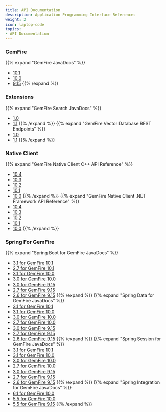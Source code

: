```yaml
---
title: API Documentation
description: Application Programming Interface References
weight: 2
icon: laptop-code
topics:
- API Documentation
---
```


### GemFire
{{% expand "GemFire JavaDocs" %}}
* [10.1](gemfire/10.1/)
* [10.0](gemfire/10.0/)
* [9.15](gemfire/9.15/)
{{% /expand %}}

### Extensions
{{% expand "GemFire Search JavaDocs" %}}
* [1.0](extensions/search/1.0/)
* [1.1](extensions/search/1.1/)
{{% /expand %}}
{{% expand "GemFire Vector Database REST Endpoints" %}}
* [1.0](https://docs.vmware.com/en/VMware-GemFire-VectorDB/1.0/gemfire-vectordb/rest_endpoints.html)
* [1.1](https://docs.vmware.com/en/VMware-GemFire-VectorDB/1.1/gemfire-vectordb/rest_endpoints.html)
{{% /expand %}}

### Native Client
{{% expand "GemFire Native Client C++ API Reference" %}}
* [10.4](native-client/cpp/10.4/hierarchy.html)
* [10.3](native-client/cpp/10.3/hierarchy.html)
* [10.2](native-client/cpp/10.2/hierarchy.html)
* [10.1](native-client/cpp/10.1/hierarchy.html)
* [10.0](native-client/cpp/10.0/hierarchy.html)
{{% /expand %}}
{{% expand "GemFire Native Client .NET Framework API Reference" %}}
* [10.4](native-client/dotnet/10.4/hierarchy.html)
* [10.3](native-client/dotnet/10.3/hierarchy.html)
* [10.2](native-client/dotnet/10.2/hierarchy.html)
* [10.1](native-client/dotnet/10.1/hierarchy.html)
* [10.0](native-client/dotnet/10.0/hierarchy.html)
{{% /expand %}}

### Spring For GemFire
{{% expand "Spring Boot for GemFire JavaDocs" %}}
* [3.1 for GemFire 10.1](spring-boot/3.1-gemfire-10.1/)
* [2.7 for GemFire 10.1](spring-boot/2.7-gemfire-10.0/)
* [3.1 for GemFire 10.0](spring-boot/3.1-gemfire-10.0/)
* [3.0 for GemFire 10.0](spring-boot/3.0-gemfire-10.0/)
* [3.0 for GemFire 9.15](spring-boot/3.0-gemfire-9.15/)
* [2.7 for GemFire 9.15](spring-boot/2.7-gemfire-9.15/)
* [2.6 for GemFire 9.15](spring-boot/2.6-gemfire-9.15/)
{{% /expand %}}
{{% expand "Spring Data for GemFire JavaDocs" %}}
* [3.1 for GemFire 10.1](spring-data/3.1-gemfire-10.1/)
* [3.1 for GemFire 10.0](spring-data/3.1-gemfire-10.0/)
* [3.0 for GemFire 10.0](spring-data/3.0-gemfire-10.0/)
* [2.7 for GemFire 10.0](spring-data/2.7-gemfire-10.0/)
* [3.0 for GemFire 9.15](spring-data/3.0-gemfire-9.15/)
* [2.7 for GemFire 9.15](spring-data/2.7-gemfire-9.15/)
* [2.6 for GemFire 9.15](spring-data/2.6-gemfire-9.15/)
{{% /expand %}}
{{% expand "Spring Session for GemFire JavaDocs" %}}
* [3.1 for GemFire 10.1](spring-session/3.1-gemfire-10.1/)
* [3.1 for GemFire 10.0](spring-session/3.1-gemfire-10.0/)
* [3.0 for GemFire 10.0](spring-session/3.0-gemfire-10.0/)
* [2.7 for GemFire 10.0](spring-session/2.7-gemfire-10.0/)
* [3.0 for GemFire 9.15](spring-session/3.0-gemfire-9.15/)
* [2.7 for GemFire 9.15](spring-session/2.7-gemfire-9.15/)
* [2.6 for GemFire 9.15](spring-session/2.6-gemfire-9.15/)
{{% /expand %}}
{{% expand "Spring Integration for GemFire JavaDocs" %}}
* [6.1 for GemFire 10.0](spring-integration/6.1-gemfire-10.0/)
* [5.5 for GemFire 10.0](spring-integration/5.5-gemfire-10.0/)
* [5.5 for GemFire 9.15](spring-integration/5.5-gemfire-9.15/)
{{% /expand %}}
